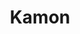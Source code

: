 ---
codehost: https://github.com/kamon-io/Kamon
logohandle: kamonio
sort: kamon
title: Kamon
twitter: https://x.com/kamonteam
website: https://kamon.io/
---